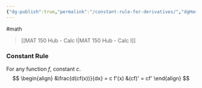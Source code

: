 ```yaml
---
{"dg-publish":true,"permalink":"/constant-rule-for-derivatives/","dgHomeLink":true,"dgPassFrontmatter":false}
---
```


#math 
> [[MAT 150 Hub - Calc I|MAT 150 Hub - Calc I]]

### Constant Rule
For any function $f$, constant $c$.
$$
\begin{align}
&\frac{d(cf(x))}{dx} = c f'(x) &(cf)' = cf'
\end{align}
$$